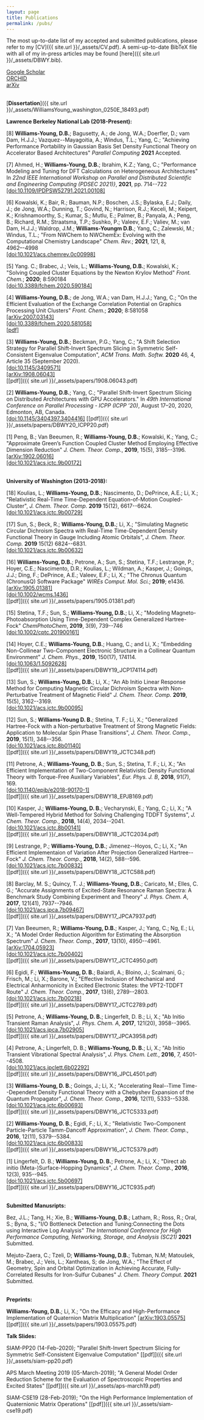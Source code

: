 ```yaml
---
layout: page
title: Publications
permalink: /pubs/
---
```


The most up-to-date list of my accepted and submitted
publications, please refer to my [CV]({{ site.url }}/_assets/CV.pdf).
A semi-up-to-date BibTeX file with all of my in-press articles may be
found [here]({{ site.url  }}/_assets/DBWY.bib). 

[Google Scholar](https://scholar.google.com/citations?user=lBCHkQoAAAAJ)<br>
[ORCHID](http://orcid.org/0000-0003-2735-3706)<br>
[arXiv](https://arxiv.org/a/williamsyoung_d_1.html)
<br>
<br>


[**Dissertation**]({{ site.url  }}/_assets/WilliamsYoung_washington_0250E_18493.pdf)



**Lawrence Berkeley National Lab (2018-Present):**


[8] **Williams-Young, D.B.**; Bagusetty, A.; de Jong, W.A.; Doerfler, D.; vam Dam, H.J.J.; Vazquez--Mayagoitia, A.;
Windus, T.L.; Yang, C.; 
"Achieving Performance Portability in Gaussian Basis Set Density Functional Theory on Accelerator Based Architectures"
*Parallel Computing* **2021** Accepted.<bR>

[7] Ahmed, H.; **Williams-Young, D.B.**; Ibrahim, K.Z.; Yang, C.;
"Performance Modeling and Tuning for DFT Calculations on Heterogeneous Architectures"
In *22nd IEEE International Workshop on Parallel and Distributed Scientific and Engineering Computing (PDSEC 2021)}*,
**2021**, pp. 714--722<br>
[[doi:10.1109/IPDPSW52791.2021.00108]](https://doi.org/10.1109/IPDPSW52791.2021.00108)<br>

[6] Kowalski, K.; Bair, R.; Bauman, N.P.; Boschen, J.S.; Bylaska, E.J.; 
Daily, J.; de Jong, W.A.; Dunning, T.; Govind, N.; Harrison, R.J.; 
Keceli, M.; Keipert, K.; Krishnamoorthy, S.; Kumar, S.; Mutlu, E.; 
Palmer, B.; Panyala, A.; Peng, B.; Richard, R.M.; Straatsma, T.P.; 
Sushko, P.; Valeev, E.F.; Valiev, M.; van Dam, H.J.J.; Waldrop, J.M.; 
**Williams-Youngm D.B.**; Yang, C.; Zalewski, M.; Windus, T.L.;
"From NWChem to NWChemEx: Evolving with the Computational Chemistry Landscape" 
*Chem. Rev.*; **2021**, 121, 8, 4962–-4998<br>
[[doi:10.1021/acs.chemrev.0c00998]](https://doi.org/10.1021/acs.chemrev.0c00998)<br>

[5] Yang. C.; Brabec, J.; Veis, L.; **Williams-Young, D.B.**; Kowalski, K.;
"Solving Coupled Cluster Equations by the Newton Krylov Method"
*Front. Chem.*; **2020**; 8:590184<br>
[[doi:10.3389/fchem.2020.590184]](https://doi.org/10.3389/fchem.2020.590184) <br>

[4] **Williams-Young, D.B.**; de Jong, W.A.; van Dam, H.J.J.; Yang, C.;
"On the Efficient Evaluation of the Exchange Correlation Potential on Graphics Processing Unit Clusters"
*Front. Chem.*; **2020**; 8:581058<br>
[[arXiv:2007.03143]](https://arxiv.org/abs/2007.03143) <br>
[[doi:10.3389/fchem.2020.581058]](https://doi.org/10.3389/fchem.2020.581058) <br>
[[pdf]](https://arxiv.org/pdf/2007.03143.pdf) <br>

[3] **Williams-Young, D.B.**; Beckman, P.G.; Yang, C.;
"A Shift Selection Strategy for Parallel Shift-Invert Spectrum
Slicing in Symmetric Self-Consistent Eigenvalue
Computation",
*ACM Trans. Math. Softw.* **2020** 46, 4, Article 35 (September 2020). <br>
[[doi:10.1145/3409571]](https://doi.org/10.1145/3409571)<br>
[[arXiv:1908.06043]](https://arxiv.org/abs/1908.06043)<br>
[[pdf]]({{ site.url  }}/_assets/papers/1908.06043.pdf) <br>

[2] **Williams-Young, D.B.**; Yang, C.;
"Parallel Shift-Invert Spectrum Slicing on Distributed Architectures with GPU Accelerators." 
In *49th International Conference on Parallel Processing - ICPP (ICPP ’20)*, 
August 17–20, 2020, Edmonton, AB, Canada. <br>
[[doi:10.1145/3404397.3404416]](https://doi.org/10.1145/3404397.3404416)
[[pdf]]({{ site.url  }}/_assets/papers/DBWY20_ICPP20.pdf)
<br> 

[1] Peng, B.; Van Beeumen, R.; **Williams-Young, D.B.**; Kowalski, K.; Yang, C.;
"Approximate Green’s Function Coupled Cluster Method Employing Effective Dimension Reduction"
*J. Chem. Theor. Comp.*, **2019**, 15(5), 3185--3196. <br> 
[[arXiv:1902.06016]](http://arxiv.org/abs/1902.06016)<br> 
[[doi:10.1021/acs.jctc.9b00172]](https://doi.org/10.1021/acs.jctc.9b00172)
<br> 
<br> 


**University of Washington (2013-2018):**

[18] Koulias, L.; **Williams-Young, D.B.**; Nascimento, D.; DePrince, A.E.; Li, X.;
"Relativistic Real-Time Time-Dependent Equation-of-Motion Coupled-Cluster",
*J. Chem. Theor. Comp.* **2019** 15(12), 6617--6624.<br>
[[doi:10.1021/acs.jctc.9b00729]](https://doi.org/10.1021/acs.jctc.9b00729)


[17] Sun, S.; Beck, R.; **Williams-Young, D.B.**; Li, X.;
"Simulating Magnetic Circular Dichroism Spectra with Real-Time Time-Dependent Density 
Functional Theory in Gauge Including Atomic Orbitals",
*J. Chem. Theor. Comp.* **2019** 15(12) 6824--6831.<br>
[[doi:10.1021/acs.jctc.9b00632]](https://doi.org/10.1021/acs.jctc.9b00632)

[16] **Williams-Young, D.B.**; Petrone, A.; Sun, S.; Stetina, T.F.;
Lestrange, P.; Hoyer, C.E.; Nascimento, D.R.; Koulias, L.;
Wildman, A.; Kasper, J.; Goings, J.J.; Ding, F.; DePrince, A.E.;
Valeev, E.F.; Li, X.;
"The Chronus Quantum (ChronusQ) Software Package"
*WIREs Comput. Mol. Sci.*; **2019**; e1436.<br> 
[[arXiv:1905.01381]](https://arxiv.org/abs/1905.01381)<br>
[[doi:10.1002/wcms.1436]](https://doi.org/10.1002/wcms.1436)<br>
[[pdf]]({{ site.url  }}/_assets/papers/1905.01381.pdf)

[15] Stetina, T.F.; Sun, S.; **Williams-Young, D.B.**; Li, X.;
"Modeling Magneto-Photoabsorption Using Time-Dependent Complex Generalized Hartree-Fock"
*ChemPhotoChem*, **2019**, 3(9), 739--746 <br>
[[doi:10.1002/cptc.201900161]](https://doi.org/10.1002/cptc.201900161)

[14] Hoyer, C.E.;  **Williams-Young, D.B.**; Huang, C.; and Li, X.;
"Embedding Non-Collinear Two-Component Electronic Structure in a Collinear Quantum Environment"
*J. Chem. Phys.*, **2019**, 150(17), 174114.<br> 
[[doi:10.1063/1.5092628]](https://doi.org/10.1063/1.5092628)<br> 
[[pdf]]({{ site.url }}/_assets/papers/DBWY19_JCP174114.pdf)

[13] Sun, S.; **Williams-Young, D.B.**; Li, X.;
"An Ab Initio Linear Response Method for Computing Magnetic Circular Dichroism Spectra with Non-Perturbative Treatment of Magnetic Field"
*J. Chem. Theor. Comp.* **2019**, 15(5), 3162--3169. <br> 
[[doi:10.1021/acs.jctc.9b00095]](https://doi.org/10.1021/acs.jctc.9b00095)

[12] Sun, S.; **Williams-Young D. B.**; Stetina, T. F.; Li, X.;
"Generalized Hartree-Fock with a Non-perturbative Treatment of Strong Magnetic Fields: Application to Molecular Spin Phase Transitions",
*J. Chem. Theor. Comp.*, **2019**, 15(1), 348--356. <br> 
[[doi:10.1021/acs.jctc.8b01140]](https://doi.org/10.1021/acs.jctc.8b01140)<br> 
[[pdf]]({{ site.url  }}/_assets/papers/DBWY19_JCTC348.pdf)

[11] Petrone, A.; **Williams-Young, D. B.**; Sun, S.; Stetina, T. F.; Li, X.;
"An Efficient Implementation of Two-Component Relativistic Density Functional Theory with Torque-Free Auxiliary Variables",
*Eur. Phys. J. B*, **2018**, 91(7), 169. <br> 
[[doi:10.1140/epjb/e2018-90170-1]](https://doi.org/10.1140/epjb/e2018-90170-1) <br> 
[[pdf]]({{ site.url  }}/_assets/papers/DBWY18_EPJB169.pdf)

[10] Kasper, J.; **Williams-Young, D. B.**; Vecharynski, E.; Yang, C.; Li, X.;
"A Well-Tempered Hybrid Method for Solving Challenging TDDFT Systems",
*J. Chem. Theor. Comp.*, **2018**, 14(4), 2034--2041. <br> 
[[doi:10.1021/acs.jctc.8b00141]](http://doi.org/10.1021/acs.jctc.8b00141)<br> 
[[pdf]]({{ site.url  }}/_assets/papers/DBWY18_JCTC2034.pdf)

[9] Lestrange, P.; **Williams-Young, D.B.**; Jimenez--Hoyos, C.; Li, X.;
"An Efficient Implementaion of Variation After Projection Generalized Hartree--Fock"
*J. Chem. Theor. Comp.*, **2018**, 14(2), 588--596. <br> 
[[doi:10.1021/acs.jctc.7b00832]](http://doi.org/10.1021/acs.jctc.7b00832)<br> 
[[pdf]]({{ site.url  }}/_assets/papers/DBWY18_JCTC588.pdf)

[8] Barclay, M. S.; Quincy, T. J.; **Williams-Young, D.B.**; Caricato, M.; Elles, C. G.;
"Accurate Assignments of Excited-State Resonance Raman Spectra: A Benchmark Study Combining Experiment and Theory"
*J. Phys. Chem. A*, **2017**, 121(41), 7937--7946. <br> 
[[doi:10.1021/acs.jpca.7b09467]](http://doi.org/10.1021/acs.jpca.7b09467)<br> 
[[pdf]]({{ site.url  }}/_assets/papers/DBWY17_JPCA7937.pdf)

[7] Van Beeumen, R.; **Williams-Young, D.B.**; Kasper, J.; Yang, C.; Ng, E.; Li, X.;
"A Model Order Reduction Algorithm for Estimating the Absorption Spectrum"
*J. Chem. Theor. Comp.*, **2017**, 13(10), 4950--4961. <br> 
[[arXiv:1704.05923]](http://arxiv.org/abs/1704.05923) <br> 
[[doi:10.1021/acs.jctc.7b00402]](http://doi.org/10.1021/acs.jctc.7b00402)<br> 
[[pdf]]({{ site.url  }}/_assets/papers/DBWY17_JCTC4950.pdf)

[6] Egidi, F.; **Williams-Young, D. B.**; Baiardi, A.; Bloino, J.; Scalmani, G.; Frisch, M.; Li, X.; Barone, V.;
"Effective Inclusion of Mechanical and Electrical Anharmonicity in Excited Electronic States: the VPT2-TDDFT Route"
*J. Chem. Theor. Comp.*, **2017**, 13(6), 2789--2803. <br> 
[[doi:10.1021/acs.jctc.7b00218]](http://doi.org/10.1021/acs.jctc.7b00218)<br> 
[[pdf]]({{ site.url  }}/_assets/papers/DBWY17_JCTC2789.pdf)

[5] Petrone, A.; **Williams-Young, D. B.**; Lingerfelt, D. B.; Li, X.; 
"Ab Initio Transient Raman Analysis", 
*J. Phys. Chem. A*, **2017**, 121(20), 3958--3965. <br> 
[[doi:10.1021/acs.jpca.7b02905]](http://doi.org/10.1021/acs.jpca.7b02905)<br> 
[[pdf]]({{ site.url  }}/_assets/papers/DBWY17_JPCA3958.pdf)

[4] Petrone, A.; Lingerfelt, D. B.; **Williams-Young, D. B.**; Li, X.;
"Ab Initio Transient Vibrational Spectral Analysis", 
*J. Phys. Chem. Lett.*, **2016**, 7, 4501--4508.<br> 
[[doi:10.1021/acs.jpclett.6b02292]](http://doi.org/10.1021/acs.jpclett.6b02292)<br> 
[[pdf]]({{ site.url  }}/_assets/papers/DBWY16_JPCL4501.pdf)

[3] **Williams-Young, D. B.**; Goings, J.; Li, X.; 
"Accelerating Real--Time Time--Dependent Density Functional Theory with a Chebyshev Expansion of the Quantum Propagator", 
*J. Chem. Theor. Comp.*, **2016**, 12(11), 5333--5338.<br> 
[[doi:10.1021/acs.jctc.6b00693]](http://doi.org/10.1021/acs.jctc.6b00693)<br> 
[[pdf]]({{ site.url  }}/_assets/papers/DBWY16_JCTC5333.pdf)

[2] **Williams-Young, D. B.**; Egidi, F.; Li, X.; 
"Relativistic Two-Component Particle-Particle Tamm-Dancoff Approximation", 
*J. Chem. Theor. Comp.*, **2016**, 12(11), 5379--5384.<br> 
[[doi:10.1021/acs.jctc.6b00833]](http://doi.org/10.1021/acs.jctc.6b00833)<br> 
[[pdf]]({{ site.url  }}/_assets/papers/DBWY16_JCTC5379.pdf)

[1] Lingerfelt, D. B.; **Williams-Young, D. B.**; Petrone, A.; Li, X.; 
"Direct ab initio (Meta-)Surface-Hopping Dynamics", 
*J. Chem. Theor. Comp.*, **2016**, 12(3), 935--945. <br> 
[[doi:10.1021/acs.jctc.5b00697]](http://doi.org/10.1021/acs.jctc.5b00697)<br> 
[[pdf]]({{ site.url  }}/_assets/papers/DBWY16_JCTC935.pdf)
<br> 
<br> 



**Submitted Manusripts:**

Bez, J.L.; Tang, H.; Xie, B.; **Williams-Young, D.B.**; Latham, R.; Ross, R.; Oral, S.; Byna, S.;
"I/O Bottleneck Detection and Tuning:Connecting the Dots using Interactive Log Analysis"
*The International Conference for High Performance Computing, Networking, Storage, and Analysis (SC21)* **2021** Submitted.

Mejuto-Zaera, C.; Tzeli, D; **Williams-Young, D.B.**; Tubman, N.M; Matoušek, M.; Brabec, J.; Veis, L.; Xantheas, S; de Jong, W.A.;
"The Effect of Geometry, Spin and Orbital Optimization in Achieving Accurate, Fully-Correlated Results for Iron-Sulfur Cubanes"
*J. Chem. Theory Comput.* **2021** Submitted.
<br>
<br>

**Preprints:**

**Williams-Young, D.B.**; Li, X.;
"On the Efficacy and High-Performance Implementation of Quaternion Matrix Multiplication"
[[arXiv:1903.05575]](http://arxiv.org/abs/1903.05575)
[[pdf]]({{ site.url  }}/_assets/papers/1903.05575.pdf)



**Talk Slides:**

SIAM-PP20 (14-Feb-2020);
"Parallel Shift-Invert Spectrum Slicing for Symmetric Self-Consistent Eigenvalue Computation"
[[pdf]]({{ site.url }}/_assets/siam-pp20.pdf)

APS March Meeting 2019 (05-March-2019); 
"A General Model Order Reduction Scheme for the Evaluation of Spectroscopic Properties and Excited States"
[[pdf]]({{ site.url  }}/_assets/aps-march19.pdf)

SIAM-CSE19 (28-Feb-2019); 
"On the High Performance Implementation of Quaternionic Matrix Operations"
[[pdf]]({{ site.url  }}/_assets/siam-cse19.pdf)
